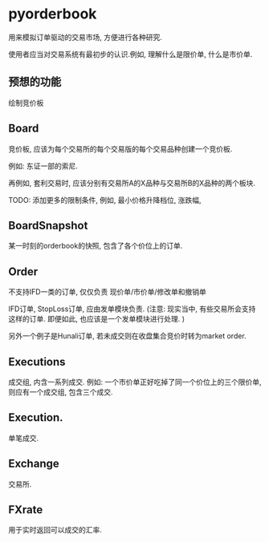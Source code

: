 # pyorderbook
用来模拟订单驱动的交易市场, 方便进行各种研究.

使用者应当对交易系统有最初步的认识.例如, 理解什么是限价单, 什么是市价单.


## 预想的功能
绘制竞价板

## Board
竞价板, 应该为每个交易所的每个交易版的每个交易品种创建一个竞价板.

例如: 东证一部的索尼.

再例如, 套利交易时, 应该分别有交易所A的X品种与交易所B的X品种的两个板块.

TODO: 添加更多的限制条件, 例如, 最小价格升降档位, 涨跌幅, 

## BoardSnapshot

某一时刻的orderbook的快照, 包含了各个价位上的订单.

## Order
不支持IFD一类的订单, 仅仅负责 现价单/市价单/修改单和撤销单

IFD订单, StopLoss订单, 应由发单模块负责.
(注意: 现实当中, 有些交易所会支持这样的订单. 即便如此, 也应该是一个发单模块进行处理. )

另外一个例子是Hunali订单, 若未成交则在收盘集合竞价时转为market order.

## Executions
成交组, 内含一系列成交.
例如: 一个市价单正好吃掉了同一个价位上的三个限价单, 则应有一个成交组, 包含三个成交.

## Execution.
单笔成交.


## Exchange
交易所.

## FXrate
用于实时返回可以成交的汇率.
